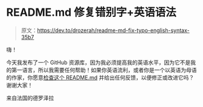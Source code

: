 # README.md 修复错别字+英语语法

> 原文：<https://dev.to/drozerah/readme-md-fix-typo-english-syntax-35b7>

嗨！

今天我发布了一个 GitHub 资源库，因为我必须提高我的英语水平，因为它不是我的第一语言，所以我需要任何帮助！如果你英语流利，或者你是一个以英语为母语的作家，你愿意[检查这个 README.md](https://github.com/Drozerah/es6-babel-node-starter/tree/master) 并给出任何反馈，以便修正或改进它吗？谢谢大家！

来自法国的德罗泽拉